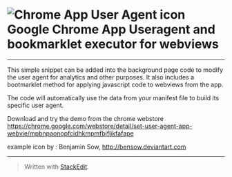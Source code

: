 # ![Chrome App User Agent icon](https://raw.github.com/riaEvangelist/chrome-app-user-agent-and-bookmarklet-webview/master/example/Browser-White-Frame-32.png) Google Chrome App Useragent and bookmarklet executor for webviews
***

This simple snippet can be added into the background page code to modify the user agent for analytics and other purposes. It also includes a bootmarklet method for applying javascript code to webviews from the app.

The code will automatically use the data from your manifest file to build its specific user agent.

Download and try the demo from the chrome webstore  
https://chrome.google.com/webstore/detail/set-user-agent-app-webvie/mpbnpaonopfcidhkmpmfbjflikfafape


example icon by : Benjamin Sow, http://bensow.deviantart.com

---
> Written with [StackEdit](http://benweet.github.io/stackedit/).
